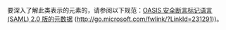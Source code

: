 要深入了解此类表示的元素的，请参阅以下规范：[OASIS 安全断言标记语言 (SAML) 2.0 版的元数据](http://go.microsoft.com/fwlink/?LinkId=231291) (http://go.microsoft.com/fwlink/?LinkId=231291))。